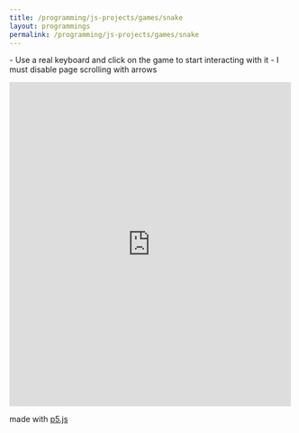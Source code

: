 ```yaml
---
title: /programming/js-projects/games/snake
layout: programmings
permalink: /programming/js-projects/games/snake
---
```


<!-- <h1>Snake</h1> -->

<p>- Use a real keyboard and click on the game to start interacting with it
- I must disable page scrolling with arrows</p>

<iframe src="https://editor.p5js.org/Plotkine/present/wt0UfN_ce" width="500px" height="575px" frameBorder="0" title="snake"></iframe>

<p>made with <a href="https://p5js.org/" target="_blank" rel="noopener noreferrer">p5.js</a></p>
